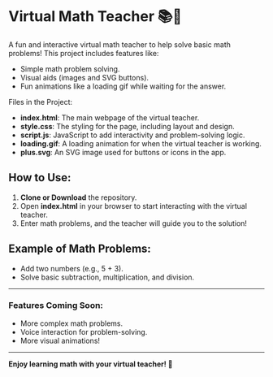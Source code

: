 # Virtual Math Teacher 📚🤖

A fun and interactive virtual math teacher to help solve basic math problems! This project includes features like:

- Simple math problem solving.
- Visual aids (images and SVG buttons).
- Fun animations like a loading gif while waiting for the answer.

Files in the Project:

- **index.html**: The main webpage of the virtual teacher.
- **style.css**: The styling for the page, including layout and design.
- **script.js**: JavaScript to add interactivity and problem-solving logic.
- **loading.gif**: A loading animation for when the virtual teacher is working.
- **plus.svg**: An SVG image used for buttons or icons in the app.

## How to Use:
1. **Clone or Download** the repository.
2. Open **index.html** in your browser to start interacting with the virtual teacher.
3. Enter math problems, and the teacher will guide you to the solution!

## Example of Math Problems:
- Add two numbers (e.g., 5 + 3).
- Solve basic subtraction, multiplication, and division.

---

### Features Coming Soon:
- More complex math problems.
- Voice interaction for problem-solving.
- More visual animations!

---

**Enjoy learning math with your virtual teacher! 🎉**
